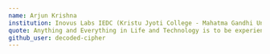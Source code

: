```yaml
---
name: Arjun Krishna
institution: Inovus Labs IEDC (Kristu Jyoti College - Mahatma Gandhi University) 🚩
quote: Anything and Everything in Life and Technology is to be experienced / experimented atleast once in your lifetime.
github_user: decoded-cipher
---
```

